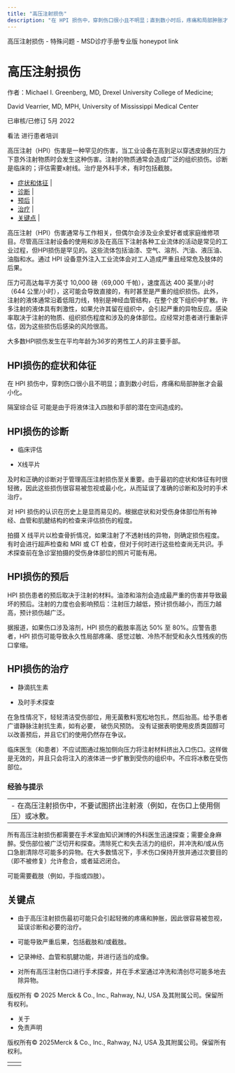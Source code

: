 ```yaml
---
title: "高压注射损伤"
description: "在 HPI 损伤中，穿刺伤口很小且不明显；直到数小时后，疼痛和局部肿胀才会最小化。"
---
```


﻿高压注射损伤 \- 特殊问题 \- MSD诊疗手册专业版 honeypot link

# 高压注射损伤

作者：Michael I. Greenberg, MD, Drexel University College of Medicine;

David Vearrier, MD, MPH, University of Mississippi Medical Center

已审核/已修订 5月 2022

看法 进行患者培训

高压注射（HPI）伤害是一种罕见的伤害，当工业设备在高到足以穿透皮肤的压力下意外注射物质时会发生这种伤害。注射的物质通常会造成广泛的组织损伤。诊断是临床的；评估需要x射线。治疗是外科手术，有时包括截肢。

- [症状和体征](#症状和体征_v66361031_zh) \|
- [诊断](#诊断_v48511043_zh) \|
- [预后](#预后_v66361046_zh) \|
- [治疗](#治疗_v48511045_zh) \|
- [关键点](#关键点_v66361063_zh) \|

高压注射（HPI）伤害通常与工作相关，但偶尔会涉及业余爱好者或家庭维修项目。尽管高压注射设备的使用和涉及在高压下注射各种工业流体的活动是常见的工业过程，但HPI损伤是罕见的。这些流体包括油漆、空气、溶剂、汽油、液压油、油脂和水。通过 HPI 设备意外注入工业流体会对工人造成严重且经常危及肢体的后果。

压力可高达每平方英寸 10,000 磅（69,000 千帕），速度高达 400 英里/小时（644 公里/小时），这可能会导致直接的，有时甚至是严重的组织损伤。此外，注射的液体通常沿着低阻力线，特别是神经血管结构，在整个皮下组织中扩散。许多注射的液体具有刺激性，如果允许其留在组织中，会引起严重的异物反应。感染率取决于注射的物质、组织损伤程度和涉及的身体部位。应经常对患者进行重新评估，因为这些损伤后感染的风险很高。

大多数HPI损伤发生在平均年龄为36岁的男性工人的非主要手部。

## HPI损伤的症状和体征

在 HPI 损伤中，穿刺伤口很小且不明显；直到数小时后，疼痛和局部肿胀才会最小化。

隔室综合征 可能是由于将液体注入四肢和手部的潜在空间造成的。

## HPI损伤的诊断

- 临床评估

- X线平片


及时和正确的诊断对于管理高压注射损伤至关重要。由于最初的症状和体征有时很轻微，因此这些损伤很容易被忽视或最小化，从而延误了准确的诊断和及时的手术治疗。

对 HPI 损伤的认识在历史上是显而易见的。根据症状和对受伤身体部位所有神经、血管和肌腱结构的检查来评估损伤的程度。

拍摄 X 线平片以检查骨折情况，如果注射了不透射线的异物，则确定损伤程度。有时会进行超声检查和 MRI 或 CT 检查，但对于何时进行这些检查尚无共识。手术探查前在急诊室拍摄的受伤身体部位的照片可能有用。

## HPI损伤的预后

HPI 损伤患者的预后取决于注射的材料。油漆和溶剂会造成最严重的伤害并导致最坏的预后。注射的力度也会影响预后：注射压力越低，预计损伤越小，而压力越高，预计损伤越广泛。

据报道，如果伤口涉及溶剂，HPI 损伤的截肢率高达 50% 至 80%。应警告患者，HPI 损伤可能导致永久性局部疼痛、感觉过敏、冷热不耐受和永久性残疾的伤口挛缩。

## HPI损伤的治疗

- 静滴抗生素

- 及时手术探查


在急性情况下，轻轻清洁受伤部位，用无菌敷料宽松地包扎，然后抬高。给予患者广谱静脉注射抗生素，如有必要， 破伤风预防。 没有证据表明使用皮质类固醇可以改善预后，并且它们的使用仍然存在争议。

临床医生（和患者）不应试图通过施加侧向压力将注射材料挤出入口伤口。这样做是无效的，并且只会将注入的液体进一步扩散到受伤的组织中。不应将冰敷在受伤部位。

### 经验与提示

|     |
| --- |
| - 在高压注射损伤中，不要试图挤出注射液（例如，在伤口上使用侧压）或冰敷。 |

所有高压注射损伤都需要在手术室由知识渊博的外科医生迅速探查；需要全身麻醉。受伤部位被广泛切开和探查。清除死亡和失去活力的组织，并冲洗和/或从伤口急剧清除尽可能多的异物。在大多数情况下，手术伤口保持开放并通过次要目的（即不被修复）允许愈合，或者延迟闭合。

可能需要截肢（例如，手指或四肢）。

## 关键点

- 由于高压注射损伤最初可能只会引起轻微的疼痛和肿胀，因此很容易被忽视，延误诊断和必要的治疗。

- 可能导致严重后果，包括截肢和/或截肢。

- 记录神经、血管和肌腱功能，并进行适当的成像。

- 对所有高压注射伤口进行手术探查，并在手术室通过冲洗和清创尽可能多地去除异物。




版权所有 © 2025
Merck & Co., Inc., Rahway, NJ, USA 及其附属公司。保留所有权利。

- 关于
- 免责声明

版权所有© 2025Merck & Co., Inc., Rahway, NJ, USA 及其附属公司。保留所有权利。

|     |     |
| --- | --- |
|  |  |